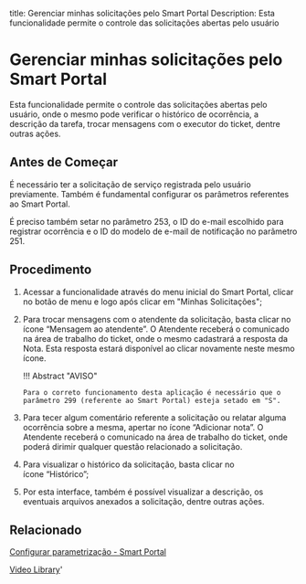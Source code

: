 title: Gerenciar minhas solicitações pelo Smart Portal
Description: Esta funcionalidade permite o controle das solicitações abertas pelo usuário
# Gerenciar minhas solicitações pelo Smart Portal

Esta funcionalidade permite o controle das solicitações abertas pelo usuário, onde o mesmo pode verificar o histórico de ocorrência, a descrição da tarefa, trocar mensagens com o executor do ticket, dentre outras ações.

Antes de Começar
--------------------

É necessário ter a solicitação de serviço registrada pelo usuário previamente.
Também é fundamental configurar os parâmetros referentes ao Smart Portal.

É preciso também setar no parâmetro 253, o ID do e-mail escolhido para registrar
ocorrência e o ID do modelo de e-mail de notificação no parâmetro 251.

Procedimento
----------------

1.  Acessar a funcionalidade através do menu inicial do Smart Portal, clicar no
    botão de menu e logo após clicar em "Minhas Solicitações";

2.  Para trocar mensagens com o atendente da solicitação, basta clicar no
    ícone “Mensagem ao atendente”. O Atendente receberá o comunicado na área de
    trabalho do ticket, onde o mesmo cadastrará a resposta da Nota. Esta
    resposta estará disponível ao clicar novamente neste mesmo ícone.

    !!! Abstract "AVISO"  

        Para o correto funcionamento desta aplicação é necessário que o
        parâmetro 299 (referente ao Smart Portal) esteja setado em "S".

3.  Para tecer algum comentário referente a solicitação ou relatar alguma
    ocorrência sobre a mesma, apertar no ícone “Adicionar nota”. O Atendente
    receberá o comunicado na área de trabalho do ticket, onde poderá dirimir
    qualquer questão relacionado a solicitação.

4.  Para visualizar o histórico da solicitação, basta clicar no
    ícone “Histórico”;

5.  Por esta interface, também é possível visualizar a descrição, os eventuais
    arquivos anexados a solicitação, dentre outras ações.

Relacionado
---------------

[Configurar parametrização - Smart Portal](/pt-br/citsmart-platform-9/platform-administration/parameters-list/configure-parametrization-smart-portal.html)

<i class='fa fa-youtube-play  fa-2x' style='color:#97ce17;vertical-align: middle;'> </i> [Video Library](https://www.youtube.com/playlist?list=PLB5qK2uzf2RNuLck4D45CohnoacGmsTys)'

<!-- !!! tip "About"

    <b>Product/Version:</b> CITSmart | 9.00 &nbsp;&nbsp;
    <b>Updated:</b>01/16/2019 – Larissa Lourenço

